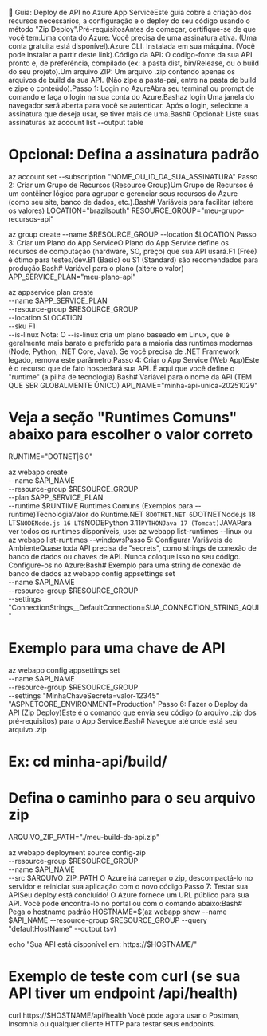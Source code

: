 🚀 Guia: Deploy de API no Azure App ServiceEste guia cobre a criação dos recursos necessários, a configuração e o deploy do seu código usando o método "Zip Deploy".Pré-requisitosAntes de começar, certifique-se de que você tem:Uma conta do Azure: Você precisa de uma assinatura ativa. (Uma conta gratuita está disponível).Azure CLI: Instalada em sua máquina. (Você pode instalar a partir deste link).Código da API: O código-fonte da sua API pronto e, de preferência, compilado (ex: a pasta dist, bin/Release, ou o build do seu projeto).Um arquivo ZIP: Um arquivo .zip contendo apenas os arquivos de build da sua API. (Não zipe a pasta-pai, entre na pasta de build e zipe o conteúdo).Passo 1: Login no AzureAbra seu terminal ou prompt de comando e faça o login na sua conta do Azure.Bashaz login
Uma janela do navegador será aberta para você se autenticar. Após o login, selecione a assinatura que deseja usar, se tiver mais de uma.Bash# Opcional: Liste suas assinaturas
az account list --output table

# Opcional: Defina a assinatura padrão
az account set --subscription "NOME_OU_ID_DA_SUA_ASSINATURA"
Passo 2: Criar um Grupo de Recursos (Resource Group)Um Grupo de Recursos é um contêiner lógico para agrupar e gerenciar seus recursos do Azure (como seu site, banco de dados, etc.).Bash# Variáveis para facilitar (altere os valores)
LOCATION="brazilsouth"
RESOURCE_GROUP="meu-grupo-recursos-api"

az group create --name $RESOURCE_GROUP --location $LOCATION
Passo 3: Criar um Plano do App ServiceO Plano do App Service define os recursos de computação (hardware, SO, preço) que sua API usará.F1 (Free) é ótimo para testes/dev.B1 (Basic) ou S1 (Standard) são recomendados para produção.Bash# Variável para o plano (altere o valor)
APP_SERVICE_PLAN="meu-plano-api"

az appservice plan create \
    --name $APP_SERVICE_PLAN \
    --resource-group $RESOURCE_GROUP \
    --location $LOCATION \
    --sku F1 \
    --is-linux
Nota: O --is-linux cria um plano baseado em Linux, que é geralmente mais barato e preferido para a maioria das runtimes modernas (Node, Python, .NET Core, Java). Se você precisa de .NET Framework legado, remova este parâmetro.Passo 4: Criar o App Service (Web App)Este é o recurso que de fato hospedará sua API. É aqui que você define o "runtime" (a pilha de tecnologia).Bash# Variável para o nome da API (TEM QUE SER GLOBALMENTE ÚNICO)
API_NAME="minha-api-unica-20251029"

# Veja a seção "Runtimes Comuns" abaixo para escolher o valor correto
RUNTIME="DOTNET|6.0" 

az webapp create \
    --name $API_NAME \
    --resource-group $RESOURCE_GROUP \
    --plan $APP_SERVICE_PLAN \
    --runtime $RUNTIME
Runtimes Comuns (Exemplos para --runtime)TecnologiaValor do Runtime.NET 8`DOTNET.NET 6`DOTNETNode.js 18 LTS`NODENode.js 16 LTS`NODEPython 3.11`PYTHONJava 17 (Tomcat)`JAVAPara ver todos os runtimes disponíveis, use: az webapp list-runtimes --linux ou az webapp list-runtimes --windowsPasso 5: Configurar Variáveis de AmbienteQuase toda API precisa de "secrets", como strings de conexão de banco de dados ou chaves de API. Nunca coloque isso no seu código. Configure-os no Azure:Bash# Exemplo para uma string de conexão de banco de dados
az webapp config appsettings set \
    --name $API_NAME \
    --resource-group $RESOURCE_GROUP \
    --settings "ConnectionStrings__DefaultConnection=SUA_CONNECTION_STRING_AQUI"

# Exemplo para uma chave de API
az webapp config appsettings set \
    --name $API_NAME \
    --resource-group $RESOURCE_GROUP \
    --settings "MinhaChaveSecreta=valor-12345" "ASPNETCORE_ENVIRONMENT=Production"
Passo 6: Fazer o Deploy da API (Zip Deploy)Este é o comando que envia seu código (o arquivo .zip dos pré-requisitos) para o App Service.Bash# Navegue até onde está seu arquivo .zip
# Ex: cd minha-api/build/

# Defina o caminho para o seu arquivo zip
ARQUIVO_ZIP_PATH="./meu-build-da-api.zip"

az webapp deployment source config-zip \
    --resource-group $RESOURCE_GROUP \
    --name $API_NAME \
    --src $ARQUIVO_ZIP_PATH
O Azure irá carregar o zip, descompactá-lo no servidor e reiniciar sua aplicação com o novo código.Passo 7: Testar sua APISeu deploy está concluído! O Azure fornece um URL público para sua API. Você pode encontrá-lo no portal ou com o comando abaixo:Bash# Pega o hostname padrão
HOSTNAME=$(az webapp show --name $API_NAME --resource-group $RESOURCE_GROUP --query "defaultHostName" --output tsv)

echo "Sua API está disponível em: https://$HOSTNAME/"

# Exemplo de teste com curl (se sua API tiver um endpoint /api/health)
curl https://$HOSTNAME/api/health
Você pode agora usar o Postman, Insomnia ou qualquer cliente HTTP para testar seus endpoints.